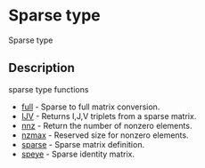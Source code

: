 # Sparse type

Sparse type

## Description

sparse type functions

- [full](full.md) - Sparse to full matrix conversion.
- [IJV](IJV.md) - Returns I,J,V triplets from a sparse matrix.
- [nnz](nnz.md) - Return the number of nonzero elements.
- [nzmax](nzmax.md) - Reserved size for nonzero elements.
- [sparse](sparse.md) - Sparse matrix definition.
- [speye](speye.md) - Sparse identity matrix.
